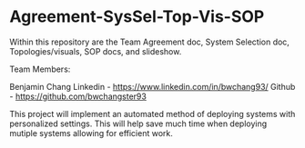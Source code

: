 # Agreement-SysSel-Top-Vis-SOP
Within this repository are the Team Agreement doc, System Selection doc, Topologies/visuals, SOP docs, and slideshow.

Team Members:

Benjamin Chang
  Linkedin - https://www.linkedin.com/in/bwchang93/
  Github - https://github.com/bwchangster93

This project will implement an automated method of deploying systems with personalized settings. This will help save much time when deploying mutiple systems allowing for efficient work.
